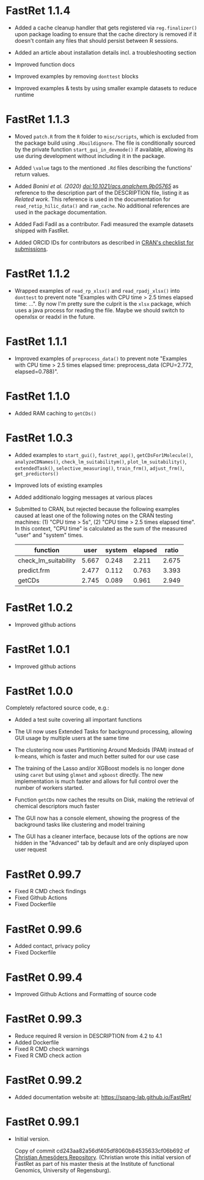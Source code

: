 # FastRet 1.1.4 <!-- Commit Date: 2025-02-08 -->

- Added a cache cleanup handler that gets registered via
  `reg.finalizer()` upon package loading to ensure that the cache
  directory is removed if it doesn't contain any files that should
  persist between R sessions.

- Added an article about installation details incl. a
  troubleshooting section

- Improved function docs

- Improved examples by removing `donttest` blocks

- Improved examples & tests by using smaller example datasets to
  reduce runtime

# FastRet 1.1.3 <!-- Commit Date: 2024-06-24 -->

- Moved `patch.R` from the `R` folder to `misc/scripts`, which is
  excluded from the package build using `.Rbuildignore`. The file
  is conditionally sourced by the private function
  `start_gui_in_devmode()` if available, allowing its use during
  development without including it in the package.

- Added `\value` tags to the mentioned `.Rd` files describing the
  functions' return values.

- Added *Bonini et al. (2020) <doi:10.1021/acs.analchem.9b05765>*
  as reference to the description part of the DESCRIPTION file,
  listing  it as *Related work*. This reference is used in the
  documentation for `read_retip_hilic_data()` and `ram_cache`. No
  additional references are used in the package documentation.

- Added Fadi Fadil as a contributor. Fadi measured the example
  datasets shipped with FastRet.

- Added ORCID IDs for contributors as described in [CRAN's
  checklist for submissions].

[CRAN's checklist for submissions]:
    https://cran.r-project.org/web/packages/submission_checklist.html

# FastRet 1.1.2 <!-- Commit Date: 2024-06-18 -->

- Wrapped examples of `read_rp_xlsx()` and `read_rpadj_xlsx()`
  into `donttest` to prevent note "Examples with CPU time > 2.5
  times elapsed time: ...". By now I'm pretty sure the culprit is
  the `xlsx` package, which uses a java process for reading the
  file. Maybe we should switch to openxlsx or readxl in the
  future.

# FastRet 1.1.1 <!-- Commit Date: 2024-06-18 -->

- Improved examples of `preprocess_data()` to prevent note
  "Examples with CPU time > 2.5 times elapsed time:
  preprocess_data (CPU=2.772, elapsed=0.788)".

# FastRet 1.1.0 <!-- Commit Date: 2024-06-17 -->

- Added RAM caching to `getCDs()`

# FastRet 1.0.3 <!-- Commit Date: 2024-06-13 -->

- Added examples to `start_gui()`, `fastret_app()`, `getCDsFor1Molecule()`,
  `analyzeCDNames()`, `check_lm_suitabilitym()`, `plot_lm_suitability()`,
  `extendedTask()`, `selective_measuring()`, `train_frm()`, `adjust_frm()`,
  `get_predictors()`
- Improved lots of existing examples
- Added additionalo logging messages at various places
- Submitted to CRAN, but rejected because the following examples
  caused at least one of the following notes on the CRAN testing
  machines: (1) "CPU time > 5s", (2) "CPU time > 2.5 times elapsed
  time". In this context, "CPU time" is calculated as the sum of
  the measured "user" and "system" times.

  | function             | user  | system | elapsed | ratio |
  | -------------------- | ------| ------ | ------- | ----- |
  | check_lm_suitability | 5.667 | 0.248  | 2.211   | 2.675 |
  | predict.frm          | 2.477 | 0.112  | 0.763   | 3.393 |
  | getCDs               | 2.745 | 0.089  | 0.961   | 2.949 |

# FastRet 1.0.2 <!-- Commit Date: 2024-06-11 -->

- Improved github actions

# FastRet 1.0.1 <!-- Commit Date: 2024-06-07 -->

- Improved github actions

# FastRet 1.0.0 <!-- Commit Date: 2024-06-07 -->

Completely refactored source code, e.g.:

- Added a test suite covering all important functions

- The UI now uses Extended Tasks for background processing,
  allowing GUI usage by multiple users at the same time

- The clustering now uses Partitioning Around Medoids (PAM)
  instead of k-means, which is faster and much better suited for
  our use case

- The training of the Lasso and/or XGBoost models is no longer
  done using `caret` but using `glmnet` and `xgboost` directly.
  The new implementation is much faster and allows for full
  control over the number of workers started.

- Function `getCDs` now caches the results on Disk, making the
  retrieval of chemical descriptors much faster

- The GUI now has a console element, showing the progress of the
  background tasks like clustering and model training

- The GUI has a cleaner interface, because lots of the options are
  now hidden in the "Advanced" tab by default and are only
  displayed upon user request

# FastRet 0.99.7 <!-- Commit Date: 2023-11-30 -->

- Fixed R CMD check findings
- Fixed Github Actions
- Fixed Dockerfile

# FastRet 0.99.6 <!-- Commit Date: 2023-11-30 -->

- Added contact, privacy policy
- Fixed Dockerfile

# FastRet 0.99.4 <!-- Commit Date: 2023-11-29 -->

- Improved Github Actions and Formatting of source code

# FastRet 0.99.3 <!-- Commit Date: 2023-11-29 -->

- Reduce required R version in DESCRIPTION from 4.2 to 4.1
- Added Dockerfile
- Fixed R CMD check warnings
- Fixed R CMD check action

# FastRet 0.99.2 <!-- Commit Date: 2023-11-27 -->

- Added documentation website at:
  https://spang-lab.github.io/FastRet/

# FastRet 0.99.1 <!-- Commit Date: 2023-11-27 -->

- Initial version.

  Copy of commit cd243aa82a56df405df8060b84535633cf06b692 of
  [Christian Amesöders
  Repository](https://github.com/ChristianAmes/FastRet.git).
  (Christian wrote this initial version of FastRet as part of his
  master thesis at the Institute of functional Genomics,
  University of Regensburg).
